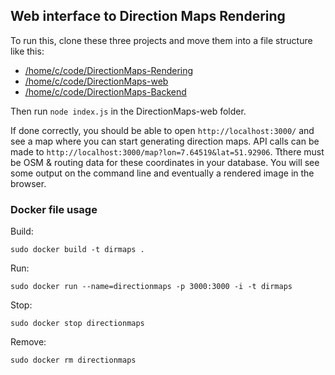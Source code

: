 ## Web interface to Direction Maps Rendering

To run this, clone these three projects and move them into a file structure like this:

- [/home/c/code/DirectionMaps-Rendering](https://github.com/chk1/DirectionMaps-Rendering)
- [/home/c/code/DirectionMaps-web](https://github.com/chk1/dirmaps-web)
- [/home/c/code/DirectionMaps-Backend](https://github.com/mrunde/DirectionMaps-Backend)

Then run `node index.js` in the DirectionMaps-web folder.

If done correctly, you should be able to open `http://localhost:3000/` and see a map where you can start generating direction maps. API calls can be made to `http://localhost:3000/map?lon=7.64519&lat=51.92906`. Tthere must be OSM & routing data for these coordinates in your database. You will see some output on the command line and eventually a rendered image in the browser.

### Docker file usage

Build:

`sudo docker build -t dirmaps .`

Run:

`sudo docker run --name=directionmaps -p 3000:3000 -i -t dirmaps`

Stop:

`sudo docker stop directionmaps`

Remove:

`sudo docker rm directionmaps`